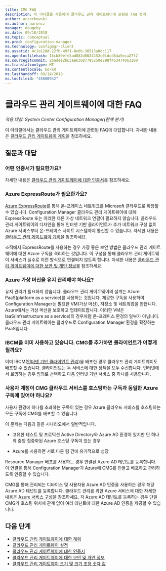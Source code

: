 ```yaml
---
title: CMG FAQ
description: 이 아티클을 사용하여 클라우드 관리 게이트웨이에 관련된 FAQ 정리
author: aczechowski
ms.author: aaroncz
manager: dougeby
ms.date: 09/10/2018
ms.topic: conceptual
ms.prod: configuration-manager
ms.technology: configmgr-client
ms.assetid: 4c1a128d-22fb-49f1-8e0b-36513a8dc117
ms.openlocfilehash: 16cb80efe5ad082d8624452c01dcd54a5eca27f2
ms.sourcegitcommit: 2badee2b63ae63687795250e298f463474063100
ms.translationtype: HT
ms.contentlocale: ko-KR
ms.lasthandoff: 09/14/2018
ms.locfileid: "45600942"
---
```

# <a name="frequently-asked-questions-about-the-cloud-management-gateway"></a>클라우드 관리 게이트웨이에 대한 FAQ

*적용 대상: System Center Configuration Manager(현재 분기)*

이 아티클에서는 클라우드 관리 게이트웨이에 관련된 FAQ에 대답합니다. 자세한 내용은 [클라우드 관리 게이트웨이 계획](/sccm/core/clients/manage/cmg/plan-cloud-management-gateway)을 참조하세요.


## <a name="frequently-asked-questions"></a>질문과 대답

### <a name="what-certificates-do-i-need"></a>어떤 인증서가 필요한가요?

자세한 내용은 [클라우드 관리 게이트웨이에 대한 인증서](/sccm/core/clients/manage/cmg/certificates-for-cloud-management-gateway)를 참조하세요.


### <a name="do-i-need-azure-expressroute"></a>Azure ExpressRoute가 필요한가요?

[Azure ExpressRoute](/azure/expressroute/expressroute-introduction)를 통해 온-프레미스 네트워크를 Microsoft 클라우드로 확장할 수 있습니다. Configuration Manager 클라우드 관리 게이트웨이에 대해 ExpressRoute 또는 이러한 다른 가상 네트워크 연결이 필요하지 않습니다. 클라우드 관리 게이트웨이의 디자인을 통해 인터넷 기반 클라이언트가 추가 네트워크 구성 없이 Azure 서비스부터 온-프레미스 사이트 시스템까지 통신할 수 있습니다. 자세한 내용은 [클라우드 관리 게이트웨이 계획](/sccm/core/clients/manage/cmg/plan-cloud-management-gateway)을 참조하세요.

조직에서 ExpressRoute를 사용하는 경우 가장 좋은 보안 방법은 클라우드 관리 게이트웨이에 대한 Azure 구독을 격리하는 것입니다. 이 구성을 통해 클라우드 관리 게이트웨이 서비스가 실수로 이런 방식으로 연결되지 않도록 합니다. 자세한 내용은 [클라우드 관리 게이트웨이에 대한 보안 및 개인 정보](/sccm/core/clients/manage/cmg/security-and-privacy-for-cloud-management-gateway)를 참조하세요.


### <a name="do-i-need-to-maintain-the-azure-virtual-machines"></a>Azure 가상 머신을 유지 관리해야 하나요?

유지 관리가 필요하지 않습니다. 클라우드 관리 게이트웨이의 설계는 Azure PaaS(platform as a service)를 사용하는 것입니다. 제공한 구독을 사용하여 Configuration Manager는 필요한 VM(가상 머신), 저장소 및 네트워킹을 만듭니다. Azure에서는 가상 머신을 보호하고 업데이트합니다. 이러한 VM은 IaaS(infrastructure as a service)의 경우처럼 온-프레미스 환경의 일부가 아닙니다. 클라우드 관리 게이트웨이는 클라우드로 Configuration Manager 환경을 확장하는 PaaS입니다. 


### <a name="im-already-using-ibcm-if-i-add-cmg-how-do-clients-behave"></a>IBCM을 이미 사용하고 있습니다. CMG를 추가하면 클라이언트가 어떻게 될까요?

이미 IBCM([인터넷 기반 클라이언트 관리](/sccm/core/clients/manage/plan-internet-based-client-management))을 배포한 경우 클라우드 관리 게이트웨이도 배포할 수 있습니다. 클라이언트는 두 서비스에 대한 정책을 모두 수신합니다. 인터넷에서 로밍하는 경우 임의로 선택하고 다음 인터넷 기반 서비스 중 하나를 사용합니다.


### <a name="do-the-user-accounts-have-to-be-in-the-same-azure-subscription-as-the-subscription-that-hosts-the-cmg-cloud-service"></a>사용자 계정이 CMG 클라우드 서비스를 호스팅하는 구독과 동일한 Azure 구독에 있어야 하나요?
<!--SCCMDocs-pr issue #2873--> 사용자 환경에 하나를 초과하는 구독이 있는 경우 Azure 클라우드 서비스를 호스팅하는 모든 구독에 CMG를 배포할 수 있습니다. 

이 문제는 다음과 같은 시나리오에서 일반적입니다.  

- 고유한 테스트 및 프로덕션 Active Directory와 Azure AD 환경이 있지만 단 하나의 중앙 집중화된 Azure 호스팅 구독이 있는 경우  

- Azure를 사용하면 서로 다른 팀 간에 유기적으로 성장  

Resource Manager 배포를 사용하는 경우 연결된 Azure AD 테넌트를 등록합니다. 이 연결을 통해 Configuration Manager가 Azure에 CMG를 만들고 배포하고 관리하도록 인증할 수 있습니다.  

CMG를 통해 관리되는 디바이스 및 사용자용 Azure AD 인증을 사용하는 경우 해당 Azure AD 테넌트를 등록합니다. 클라우드 관리를 위한 Azure 서비스에 대한 자세한 내용은 [Azure 서비스 구성](/sccm/core/servers/deploy/configure/azure-services-wizard)을 참조하세요. 각 Azure AD 테넌트를 등록하는 경우 단일 CMG가 호스팅 위치에 관계 없이 여러 테넌트에 대한 Azure AD 인증을 제공할 수 있습니다.



## <a name="next-steps"></a>다음 단계

- [클라우드 관리 게이트웨이에 대한 계획](/sccm/core/clients/manage/cmg/plan-cloud-management-gateway)
- [클라우드 관리 게이트웨이 설정](/sccm/core/clients/manage/cmg/setup-cloud-management-gateway)
- [클라우드 관리 게이트웨이에 대한 인증서](/sccm/core/clients/manage/cmg/certificates-for-cloud-management-gateway)
- [클라우드 관리 게이트웨이에 대한 보안 및 개인 정보](/sccm/core/clients/manage/cmg/security-and-privacy-for-cloud-management-gateway)
- [클라우드 관리 게이트웨이 크기 및 크기 조정 숫자 값](/sccm/core/plan-design/configs/size-and-scale-numbers#bkmk_cmg)